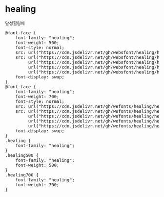 # healing
달성힐링체

<pre>
@font-face {
    font-family: "healing";
    font-weight: 500;
    font-style: normal;
    src: url("https://cdn.jsdelivr.net/gh/websfont/healing/healing-Medium.eot");
    src: url("https://cdn.jsdelivr.net/gh/websfont/healing/healing-Medium.eot?#iefix") format("embedded-opentype"),
         url("https://cdn.jsdelivr.net/gh/websfont/healing/healing-Medium.woff2") format("woff2"),
         url("https://cdn.jsdelivr.net/gh/websfont/healing/healing-Medium.woff") format("woff"),
         url("https://cdn.jsdelivr.net/gh/websfont/healing/healing-Medium.ttf") format("truetype");
    font-display: swap;
}
@font-face {
    font-family: "healing";
    font-weight: 700;
    font-style: normal;
    src: url("https://cdn.jsdelivr.net/gh/wefonts/healing/healing-Bold.eot");
    src: url("https://cdn.jsdelivr.net/gh/wefonts/healing/healing-Bold.eot?#iefix") format("embedded-opentype"),
         url("https://cdn.jsdelivr.net/gh/wefonts/healing/healing-Bold.woff2") format("woff2"),
         url("https://cdn.jsdelivr.net/gh/wefonts/healing/healing-Bold.woff") format("woff"),
         url("https://cdn.jsdelivr.net/gh/wefonts/healing/healing-Bold.ttf") format("truetype");
    font-display: swap;
}
.healing {
    font-family: "healing";
}
.healing500 {
    font-family: "healing";
    font-weight: 500;
}
.healing700 {
    font-family: "healing";
    font-weight: 700;
}
</pre>
